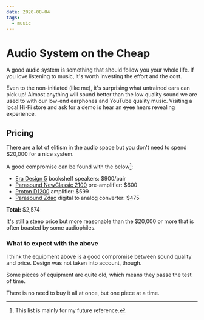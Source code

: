 ```yaml
---
date: 2020-08-04
tags:
  - music
---
```


# Audio System on the Cheap

A good audio system is something that should follow you your whole life. If you love listening to music, it's worth investing the effort and the cost.

Even to the non-initiated (like me), it's surprising what untrained ears can pick up! Almost anything will sound better than the low quality sound we are used to with our low-end earphones and YouTube quality music. Visiting a local Hi-Fi store and ask for a demo is hear an ~~eyes~~ hears revealing experience.


## Pricing

There are a lot of elitism in the audio space but you don't need to spend $20,000 for a nice system.

A good compromise can be found with the below[^1]:

* [Era Design 5](https://www.6moons.com/audioreviews/era/era.html) bookshelf speakers: $900/pair
* [Parasound NewClassic 2100](https://hometheaterhifi.com/reviews/amplifier/preamplifier/a-secrets-preamplifier-and-power-amplifier-review/) pre-amplifier: $600
* [Proton D1200](https://www.hifi-classic.net/review/proton-d1200-165.html) amplifier: $599
* [Parasound Zdac](https://www.theabsolutesound.com/articles/parasound-zdac/) digital to analog converter: $475

**Total:** $2,574

It's still a steep price but more reasonable than the $20,000 or more that is often boasted by some audiophiles.


### What to expect with the above

I think the equipment above is a good compromise between sound quality and price. Design was not taken into account, though.

Some pieces of equipment are quite old, which means they passe the test of time.

There is no need to buy it all at once, but one piece at a time.


[^1]: This list is mainly for my future reference.
